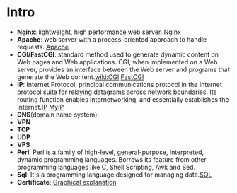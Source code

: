 Intro
=====

- **Nginx**: lightweight, high performance web server. [Nginx](https://www.linode.com/docs/websites/nginx/basic-nginx-configuration)
- **Apache**: web server with a process-oriented approach to handle requests. [Apache](http://httpd.apache.org/)
- **CGI/FastCGI**: standard method used to generate dynamic content on Web pages and Web applications. CGI, when implemented on a Web server, provides an interface between the Web server and programs that generate the Web content.[wiki:CGI](http://en.wikipedia.org/wiki/Common_Gateway_Interface) [FastCGI](http://www.fastcgi.com/drupal/)
- **IP**: Internet Protocol, principal communications protocol in the Internet protocol suite for relaying datagrams across network boundaries. Its routing function enables internetworking, and essentially establishes the Internet.[IP](http://en.wikipedia.org/wiki/Internet_Protocol) [MyIP](http://whatismyipaddress.com/)
- **DNS**(domain name system): 
- **VPN**
- **TCP**
- **UDP**
- **VPS**
- **Perl**: Perl is a family of high-level, general-purpose, interpreted, dynamic programming languages. Borrows its feature from other programming languages like C, Shell Scripting, Awk and Sed.
- **Sql**: It's a programming language designed for managing data.[SQL](http://en.wikipedia.org/wiki/SQL)
- **Certificate**: [Graphical explanation](http://upload.wikimedia.org/wikipedia/commons/9/96/Usage-of-Digital-Certificate.svg)


